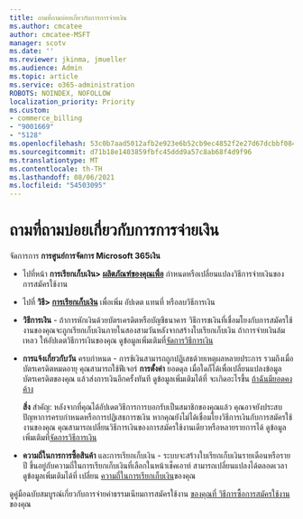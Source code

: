 ```yaml
---
title: ถามที่ถามบ่อยเกี่ยวกับการการจ่ายเงิน
ms.author: cmcatee
author: cmcatee-MSFT
manager: scotv
ms.date: ''
ms.reviewer: jkinma, jmueller
ms.audience: Admin
ms.topic: article
ms.service: o365-administration
ROBOTS: NOINDEX, NOFOLLOW
localization_priority: Priority
ms.custom:
- commerce_billing
- "9001669"
- "5128"
ms.openlocfilehash: 53c0b7aad5012afb2e923e6b52cb9ec4852f2e27d67dcbbf0845616a0a8e64ad
ms.sourcegitcommit: d71b18e1403859fbfc45ddd9a57c8ab68f4d9f96
ms.translationtype: MT
ms.contentlocale: th-TH
ms.lasthandoff: 08/06/2021
ms.locfileid: "54503095"
---
```

# <a name="payment-faq"></a>ถามที่ถามบ่อยเกี่ยวกับการการจ่ายเงิน

จัดการการ **การศูนย์การจัดการ Microsoft 365เงิน**

- ไปที่หน้า **การเรียกเก็บเงิน> [ผลิตภัณฑ์ของคุณเพื่อ](https://go.microsoft.com/fwlink/p/?linkid=842054)** กําหนดหรือเปลี่ยนแปลงวิธีการจ่ายเงินของการสมัครใช้งาน
- ไปที่ **วิธี> [การเรียกเก็บเงิน](https://go.microsoft.com/fwlink/p/?linkid=2018806)** เพื่อเพิ่ม อัปเดต แทนที่ หรือลบวิธีการเงิน

- **วิธีการเงิน** - ถ้าการหักเงินด้วยบัตรเครดิตหรือบัญชีธนาคาร วิธีการชเงินที่เชื่อมโยงกับการสมัครใช้งานของคุณจะถูกเรียกเก็บเงินภายในสองสามวันหลังจากสร้างใบเรียกเก็บเงิน ถ้าการจ่ายเงินล้มเหลว ให้อัปเดตวิธีการเงินของคุณ ดูข้อมูลเพิ่มเติมที่[จัดการวิธีการเงิน](/microsoft-365/commerce/billing-and-payments/manage-payment-methods)

- **การแจ้งเกี่ยวกับวัน** ครบกําหนด - การช้เงินสามารถถูกปฏิเสธด้วยเหตุผลหลายประการ รวมถึงเมื่อบัตรเครดิตหมดอายุ คุณสามารถใช้ฟีเจอร์ **การตั้งค่า** ยอดดุล เมื่อใดก็ได้เพื่อเปลี่ยนแปลงข้อมูลบัตรเครดิตของคุณ แล้วส่งการเงินอีกครั้งทันที ดูข้อมูลเพิ่มเติมได้ที่ จะเกิดอะไรขึ้น [ถ้าฉันมียอดคงค้าง](/microsoft-365/commerce/billing-and-payments/pay-for-your-subscription#what-if-i-have-an-outstanding-balance)

    **สิ่ง** สําคัญ: หลังจากที่คุณได้อัปเดตวิธีการการบอกรับเป็นสมาชิกของคุณแล้ว คุณอาจยังประสบปัญหาการครบกําหนดหรือการปฏิเสธการชเงิน หากคุณยังไม่ได้เชื่อมโยงวิธีการเงินกับการสมัครใช้งานของคุณ คุณสามารถเปลี่ยนวิธีการเงินของการสมัครใช้งานเดียวหรือหลายรายการได้ ดูข้อมูลเพิ่มเติมที่[จัดการวิธีการเงิน](/microsoft-365/commerce/billing-and-payments/manage-payment-methods)

- **ความถี่ในการการซื้อสินค้า** และการเรียกเก็บเงิน - ระบบจะสร้างใบเรียกเก็บเงินรายเดือนหรือรายปี ขึ้นอยู่กับความถี่ในการเรียกเก็บเงินที่เลือกในหน้าเช็คเอาท์ สามารถเปลี่ยนแปลงได้ตลอดเวลา ดูข้อมูลเพิ่มเติมได้ที่ เปลี่ยน [ความถี่ในการเรียกเก็บเงิน](/microsoft-365/commerce/billing-and-payments/change-payment-frequency)ของคุณ

ดูคู่มือฉบับสมบูรณ์เกี่ยวกับการจ่ายค่าธรรมเนียมการสมัครใช้งาน [ของคุณที่ วิธีการซื้อการสมัครใช้งาน](/microsoft-365/commerce/billing-and-payments/pay-for-your-subscription)ของคุณ
